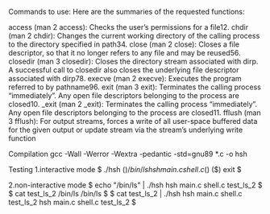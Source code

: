 Commands to use:
Here are the summaries of the requested functions:

access (man 2 access): Checks the user’s permissions for a file12.
chdir (man 2 chdir): Changes the current working directory of the calling process to the directory specified in path34.
close (man 2 close): Closes a file descriptor, so that it no longer refers to any file and may be reused56.
closedir (man 3 closedir): Closes the directory stream associated with dirp. A successful call to closedir also closes the underlying file descriptor associated with dirp78.
execve (man 2 execve): Executes the program referred to by pathname96.
exit (man 3 exit): Terminates the calling process “immediately”. Any open file descriptors belonging to the process are closed10.
_exit (man 2 _exit): Terminates the calling process “immediately”. Any open file descriptors belonging to the process are closed11.
fflush (man 3 fflush): For output streams, forces a write of all user-space buffered data for the given output or update stream via the stream’s underlying write function

Compilation
gcc -Wall -Werror -Wextra -pedantic -std=gnu89 *.c -o hsh

Testing
1.interactive mode
$ ./hsh
($) /bin/ls
hsh main.c shell.c
($)
($) exit
$

2.non-interactive mode
$ echo "/bin/ls" | ./hsh
hsh main.c shell.c test_ls_2
$
$ cat test_ls_2
/bin/ls
/bin/ls
$
$ cat test_ls_2 | ./hsh
hsh main.c shell.c test_ls_2
hsh main.c shell.c test_ls_2
$

